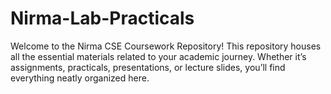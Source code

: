 # Nirma-Lab-Practicals
Welcome to the Nirma CSE Coursework Repository! This repository houses all the essential materials related to your academic journey. Whether it’s assignments, practicals, presentations, or lecture slides, you’ll find everything neatly organized here.
